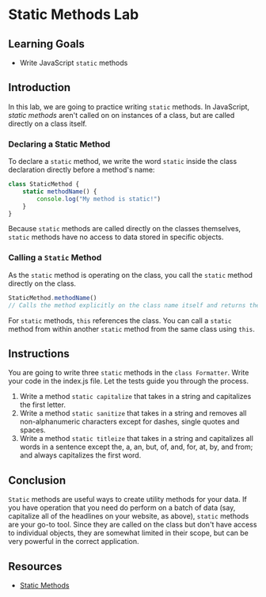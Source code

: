 # Static Methods Lab

## Learning Goals

- Write JavaScript `static` methods

## Introduction

In this lab, we are going to practice writing `static` methods. In JavaScript,
_static methods_ aren't called on on instances of a class, but are called
directly on a class itself. 

### Declaring a Static Method

To declare a `static` method, we write the word `static` inside the class
declaration directly before a method's name:

```js
class StaticMethod {
	static methodName() {
		console.log("My method is static!")
	}
}
```
Because `static` methods are called directly on the classes themselves, `static`
methods have no access to data stored in specific objects. 

### Calling a `Static` Method

As the `static` method is operating on the class, you call the `static` method
directly on the class.

```js
StaticMethod.methodName()
// Calls the method explicitly on the class name itself and returns the `static` value
```

For `static` methods, `this` references the class. You can call a `static` method
from within another `static` method from the same class using `this`. 

## Instructions

You are going to write three `static` methods in the `class Formatter`. Write your
code in the index.js file. Let the tests guide you through the process.
1. Write a method `static capitalize` that takes in a string and capitalizes the
first letter.
2. Write a method `static sanitize` that takes in a string and removes all
non-alphanumeric characters except for dashes, single quotes and spaces.
3. Write a method `static titleize` that takes in a string and capitalizes all
words in a sentence except the, a, an, but, of, and, for, at, by, and from; and
always capitalizes the first word.
  
## Conclusion

`Static` methods are useful ways to create utility methods for your data. If you
have operation that you need do perform on a batch of data (say, capitalize all of the
headlines on your website, as above), `static` methods are your go-to tool. Since
they are called on the class but don't have access to individual objects, they
are somewhat limited in their scope, but can be very powerful in the correct
application. 


## Resources
- [Static Methods](https://developer.mozilla.org/en-US/docs/Web/JavaScript/Reference/Classes#Static_methods)
